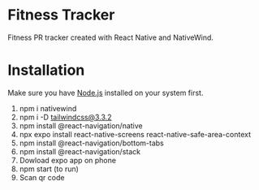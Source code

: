 # Fitness Tracker

Fitness PR tracker created with React Native and NativeWind.

# Installation

Make sure you have [Node.js](https://nodejs.org/en) installed on your system first.

1. npm i nativewind
2. npm i -D tailwindcss@3.3.2
3. npm install @react-navigation/native
4. npx expo install react-native-screens react-native-safe-area-context
5. npm install @react-navigation/bottom-tabs
6. npm install @react-navigation/stack
7. Dowload expo app on phone
8. npm start (to run)
9. Scan qr code
